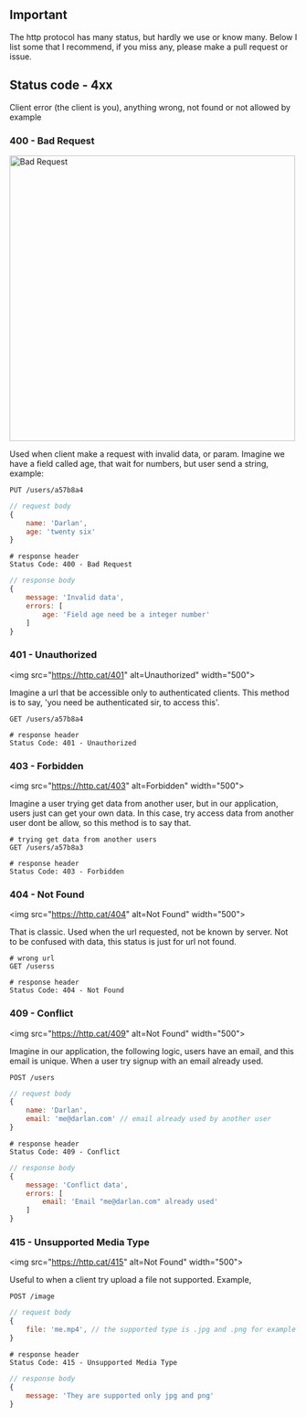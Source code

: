 ## Important

The http protocol has many status, but hardly we use or know many. Below I list some that I recommend, if you miss any, please make a pull request or issue.

## Status code - 4xx

Client error (the client is you), anything wrong, not found or not allowed by example

### 400 - Bad Request
<img src="https://http.cat/400" alt="Bad Request" width="500">

Used when client make a request with invalid data, or param. Imagine we have a field called age, that wait for numbers, but user send a string, example:

```http
PUT /users/a57b8a4
```

```js
// request body
{
    name: 'Darlan', 
    age: 'twenty six'
}
```


```http
# response header
Status Code: 400 - Bad Request
```

```js
// response body
{
    message: 'Invalid data',
    errors: [
        age: 'Field age need be a integer number'
    ]
}
```

### 401 - Unauthorized
<img src="https://http.cat/401" alt=Unauthorized" width="500">

Imagine a url that be accessible only to authenticated clients. This method is to say, 'you need be authenticated sir, to access this'.

```http
GET /users/a57b8a4
```


```http
# response header
Status Code: 401 - Unauthorized
```

### 403 - Forbidden
<img src="https://http.cat/403" alt=Forbidden" width="500">

Imagine a user trying get data from another user, but in our application, users just can get your own data. In this case, try access data from another user dont be allow, so this method is to say that.

```http
# trying get data from another users
GET /users/a57b8a3
```


```http
# response header
Status Code: 403 - Forbidden
```

### 404 - Not Found
<img src="https://http.cat/404" alt=Not Found" width="500">

That is classic. Used when the url requested, not be known by server. Not to be confused with data, this status is just for url not found.

```http
# wrong url
GET /userss
```


```http
# response header
Status Code: 404 - Not Found
```

### 409 - Conflict
<img src="https://http.cat/409" alt=Not Found" width="500">

Imagine in our application, the following logic, users have an email, and this email is unique. When a user try signup with an email already used.


```http
POST /users
```

```js
// request body
{
    name: 'Darlan', 
    email: 'me@darlan.com' // email already used by another user
}
```


```http
# response header
Status Code: 409 - Conflict
```

```js
// response body
{
    message: 'Conflict data',
    errors: [
        email: 'Email "me@darlan.com" already used'
    ]
}
```

### 415 - Unsupported Media Type
<img src="https://http.cat/415" alt=Not Found" width="500">

Useful to when a client try upload a file not supported. Example, 

```http
POST /image
```

```js
// request body
{
    file: 'me.mp4', // the supported type is .jpg and .png for example
}
```


```http
# response header
Status Code: 415 - Unsupported Media Type
```

```js
// response body
{
    message: 'They are supported only jpg and png'
}
```